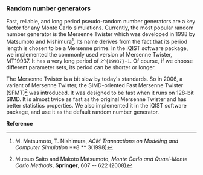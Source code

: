 ### Random number generators

Fast, reliable, and long period pseudo-random number generators are a key factor for any Monte Carlo simulations. Currently, the most popular random number generator is the Mersenne Twister which was developed in 1998 by Matsumoto and Nishimura[^1]. Its name derives from the fact that its period length is chosen to be a Mersenne prime. In the iQIST software package, we implemented the commonly used version of Mersenne Twister, MT19937. It has a very long period of ``2^{19937}-1``. Of course, if we choose different parameter sets, its period can be shorter or longer.

The Mersenne Twister is a bit slow by today's standards. So in 2006, a variant of Mersenne Twister, the SIMD-oriented Fast Mersenne Twister (SFMT)[^2] was introduced. It was designed to be fast when it runs on 128-bit SIMD. It is almost twice as fast as the original Mersenne Twister and has better statistics properties. We also implemented it in the iQIST software package, and use it as the default random number generator.

**Reference**

[^1]: M. Matsumoto, T. Nishimura, *ACM Transactions on Modeling and Computer Simulation* **8 ** 3(1998)

[^2]: Mutsuo Saito and Makoto Matsumoto, *Monte Carlo and Quasi-Monte Carlo Methods*, **Springer**, 607 -- 622 (2008)